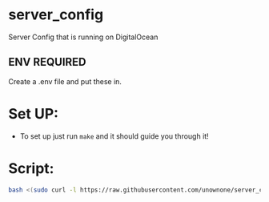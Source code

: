 # server_config

Server Config that is running on DigitalOcean

## ENV REQUIRED

Create a .env file and put these in.

# Set UP:

- To set up just run `make` and it should guide you through it!

# Script:

```sh
bash <(sudo curl -l https://raw.githubusercontent.com/unownone/server_config/main/install.sh)
```
